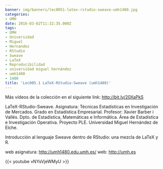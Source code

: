 ```yaml
---
banner: img/banners/lec0051-latex-rstudio-sweave-umh1480.jpg
categories:
- UMH
date: 2016-03-02T11:32:35.000Z
tags:
- UMH
- Universidad
- Miguel
- Hernandez
- RStudio
- Sweave
- LaTeX
- Reproducibilidad
- universidad miguel hernández
- umh1480
- 1480
title: 'Lec005.1 LaTeX-RStudio-Sweave (umh1480)'
---
```


Más vídeos de la colección en el siguiente link: http://bit.ly/20XaPkS

LaTeX-RStudio-Sweave.
Asignatura: Técnicas Estadísticas en Investigación de Mercados.
Grado en Estadística Empresarial.
Profesor: Xavier Barber i Vallés.
Dpto. de Estadística, Matemáticas e Informática.
Área de Estadística e Investigación Operativa.
Proyecto PLE. Universidad Miguel Hernández de Elche.

Introducción al lenguaje Sweave dentro de RStudio: una mezcla de LaTeX y R.

web asignatura: http://umh1480.edu.umh.es/
web: http://umh.es

{{< youtube vNYsVjeWMyU >}}
